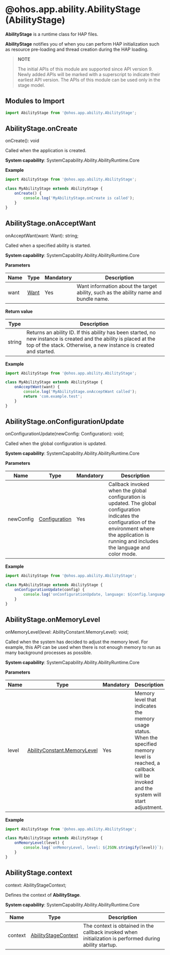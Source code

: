 # @ohos.app.ability.AbilityStage (AbilityStage)

**AbilityStage** is a runtime class for HAP files.

**AbilityStage** notifies you of when you can perform HAP initialization such as resource pre-loading and thread creation during the HAP loading.

> **NOTE**
> 
> The initial APIs of this module are supported since API version 9. Newly added APIs will be marked with a superscript to indicate their earliest API version. 
> The APIs of this module can be used only in the stage model.

## Modules to Import

```ts
import AbilityStage from '@ohos.app.ability.AbilityStage';
```

## AbilityStage.onCreate

onCreate(): void

Called when the application is created.

**System capability**: SystemCapability.Ability.AbilityRuntime.Core

**Example**
    
```ts
import AbilityStage from '@ohos.app.ability.AbilityStage';

class MyAbilityStage extends AbilityStage {
    onCreate() {
        console.log('MyAbilityStage.onCreate is called');
    }
}
```


## AbilityStage.onAcceptWant

onAcceptWant(want: Want): string;

Called when a specified ability is started.

**System capability**: SystemCapability.Ability.AbilityRuntime.Core

**Parameters**

| Name| Type| Mandatory| Description|
| -------- | -------- | -------- | -------- |
| want | [Want](js-apis-app-ability-want.md) | Yes| Want information about the target ability, such as the ability name and bundle name.|

**Return value**

  | Type| Description| 
  | -------- | -------- |
  | string | Returns an ability ID. If this ability has been started, no new instance is created and the ability is placed at the top of the stack. Otherwise, a new instance is created and started.| 

**Example**
    
```ts
import AbilityStage from '@ohos.app.ability.AbilityStage';

class MyAbilityStage extends AbilityStage {
    onAcceptWant(want) {
        console.log('MyAbilityStage.onAcceptWant called');
        return 'com.example.test';
    }
}
```


## AbilityStage.onConfigurationUpdate

onConfigurationUpdate(newConfig: Configuration): void;

Called when the global configuration is updated.

**System capability**: SystemCapability.Ability.AbilityRuntime.Core

**Parameters**

  | Name| Type| Mandatory| Description| 
  | -------- | -------- | -------- | -------- |
  | newConfig | [Configuration](js-apis-app-ability-configuration.md) | Yes| Callback invoked when the global configuration is updated. The global configuration indicates the configuration of the environment where the application is running and includes the language and color mode.| 

**Example**
    
```ts
import AbilityStage from '@ohos.app.ability.AbilityStage';

class MyAbilityStage extends AbilityStage {
    onConfigurationUpdate(config) {
        console.log('onConfigurationUpdate, language: ${config.language}');
    }
}
```

## AbilityStage.onMemoryLevel

onMemoryLevel(level: AbilityConstant.MemoryLevel): void;

Called when the system has decided to adjust the memory level. For example, this API can be used when there is not enough memory to run as many background processes as possible.

**System capability**: SystemCapability.Ability.AbilityRuntime.Core

**Parameters**

  | Name| Type| Mandatory| Description| 
  | -------- | -------- | -------- | -------- |
  | level | [AbilityConstant.MemoryLevel](js-apis-app-ability-abilityConstant.md#abilityconstantmemorylevel) | Yes| Memory level that indicates the memory usage status. When the specified memory level is reached, a callback will be invoked and the system will start adjustment.| 

**Example**
    
```ts
import AbilityStage from '@ohos.app.ability.AbilityStage';

class MyAbilityStage extends AbilityStage {
    onMemoryLevel(level) {
        console.log(`onMemoryLevel, level: ${JSON.stringify(level)}`);
    } 
}
```

## AbilityStage.context

context: AbilityStageContext;

Defines the context of **AbilityStage**.

**System capability**: SystemCapability.Ability.AbilityRuntime.Core

| Name     | Type                       | Description                                                        |
| ----------- | --------------------------- | ------------------------------------------------------------ |
| context  | [AbilityStageContext](js-apis-inner-application-abilityStageContext.md) | The context is obtained in the callback invoked when initialization is performed during ability startup.|
